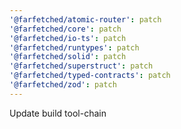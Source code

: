```yaml
---
'@farfetched/atomic-router': patch
'@farfetched/core': patch
'@farfetched/io-ts': patch
'@farfetched/runtypes': patch
'@farfetched/solid': patch
'@farfetched/superstruct': patch
'@farfetched/typed-contracts': patch
'@farfetched/zod': patch
---
```


Update build tool-chain

